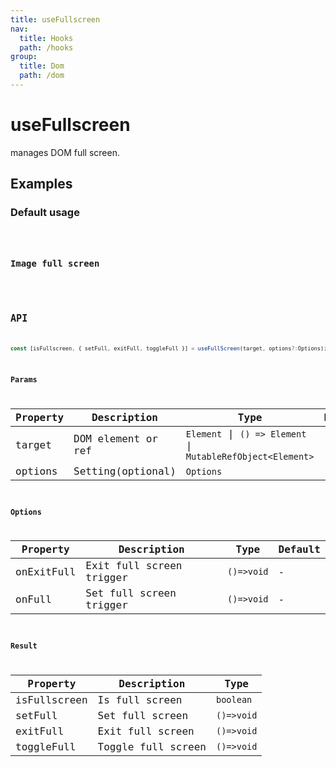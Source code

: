 ```yaml
---
title: useFullscreen
nav:
  title: Hooks
  path: /hooks
group:
  title: Dom
  path: /dom
---
```


# useFullscreen

<Tag lang="en-US" tags="ssr"></Tag>

manages DOM full screen.

## Examples

### Default usage

<code src="./demo/demo1.tsx" />

### Image full screen

<code src="./demo/demo2.tsx" />

## API

```typescript
const [isFullscreen, { setFull, exitFull, toggleFull }] = useFullScreen(target, options?:Options);
```

### Params

| Property   | Description                        | Type        | Default |
|------------|------------------------------------|-------------|---------|
| target     | DOM element or ref          | `Element` \| `() => Element` \| `MutableRefObject<Element>` | -       |
| options | Setting(optional)            | `Options`     | -      |

### Options

| Property   | Description                        | Type        | Default |
|------------|------------------------------------|-------------|---------|
| onExitFull | Exit full screen trigger | `()=>void`    | -       |
| onFull     | Set full screen trigger     | `()=>void`    | -       |

### Result

| Property     | Description        | Type     |
|--------------|--------------------|----------|
| isFullscreen | Is full screen     | `boolean`  |
| setFull      | Set full screen    | `()=>void` |
| exitFull     | Exit full screen   | `()=>void` |
| toggleFull   | Toggle full screen | `()=>void` |
